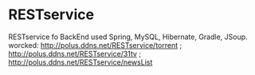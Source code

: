 # RESTservice
RESTservice fo BackEnd used Spring, MySQL, Hibernate, Gradle, JSoup.
worcked:
http://polus.ddns.net/RESTservice/torrent ; 
http://polus.ddns.net/RESTservice/31tv ;
http://polus.ddns.net/RESTservice/newsList
